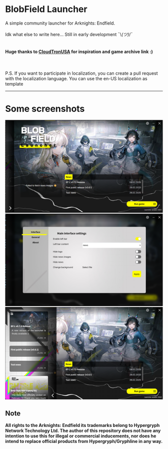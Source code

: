 # BlobField Launcher
A simple community launcher for Arknights: Endfield.<br>
<br>
Idk what else to write here... Still in early development ¯\\_(ツ)_/¯<br>
<br>

#### Huge thanks to [CloudTronUSA](https://github.com/CloudTronUSA) for inspiration and game archive link :)
<br>
<br>
P.S. If you want to participate in localization, you can create a pull request with the localization language. You can use the en-US localization as template

---
# Some screenshots
![alt text](docs/image.png)
![alt text](docs/image-1.png)
![alt text](docs/image-2.png)

## Note
**All rights to the Arknights: Endfield its trademarks belong to Hypergryph Network Technology Ltd. The author of this repository does not have any intention to use this for illegal or commercial inducements, nor does he intend to replace official products from Hypergryph/Gryphline in any way.**
